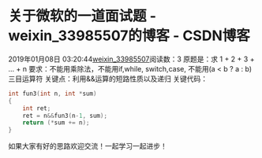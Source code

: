 # 关于微软的一道面试题 - weixin_33985507的博客 - CSDN博客
2019年01月08日 03:20:44[weixin_33985507](https://me.csdn.net/weixin_33985507)阅读数：3
原题是：求 1 + 2 + 3 + ... + n
 要求：不能用乘除法，不能用if,while, switch,case, 不能用(a < b ? a : b)三目运算符
关键点：利用&&运算的短路性质以及递归
关键代码：
```cpp
int fun3(int n, int *sum)
{
	int ret;
	ret = n&&fun3(n-1, sum);
	return (*sum += n);	
}
```
如果大家有好的思路欢迎交流！一起学习一起进步！

